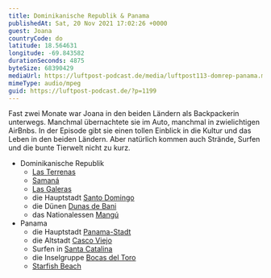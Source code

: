 ```yaml
---
title: Dominikanische Republik & Panama
publishedAt: Sat, 20 Nov 2021 17:02:26 +0000
guest: Joana
countryCode: do
latitude: 18.564631
longitude: -69.843582
durationSeconds: 4875
byteSize: 68390429
mediaUrl: https://luftpost-podcast.de/media/luftpost113-domrep-panama.mp3
mimeType: audio/mpeg
guid: https://luftpost-podcast.de/?p=1199
---
```


Fast zwei Monate war Joana in den beiden Ländern als Backpackerin unterwegs. Manchmal übernachtete sie im Auto, manchmal in zwielichtigen AirBnbs. In der Episode gibt sie einen tollen Einblick in die Kultur und das Leben in den beiden Ländern. Aber natürlich kommen auch Strände, Surfen und die bunte Tierwelt nicht zu kurz.
* Dominikanische Republik  
   * [Las Terrenas](https://de.wikipedia.org/wiki/Las%5FTerrenas)  
   * [Samaná](https://de.wikipedia.org/wiki/Saman%C3%A1)  
   * [Las Galeras](https://www.lonelyplanet.com/dominican-republic/peninsula-de-samana/las-galeras)  
   * die Hauptstadt [Santo Domingo](https://de.wikipedia.org/wiki/Santo%5FDomingo)  
   * die Dünen [Dunas de Bani](https://www.tripadvisor.co.uk/Attraction%5FReview-g2181425-d7931323-Reviews-Dunas%5Fde%5FBani-Bani%5FPeravia%5FProvince%5FDominican%5FRepublic.html)  
   * das Nationalessen [Mangú](https://en.wikipedia.org/wiki/Mang%C3%BA)
* Panama  
   * die Hauptstadt [Panama-Stadt](https://de.wikipedia.org/wiki/Panama-Stadt)  
   * die Altstadt [Casco Viejo](https://de.wikipedia.org/wiki/Casco%5FViejo%5F%28Panama%29%29)  
   * Surfen in [Santa Catalina](https://www.tourismpanama.com/places-to-visit/veraguas/santa-catalina/)  
   * die Inselgruppe [Bocas del Toro](https://de.wikipedia.org/wiki/Provinz%5FBocas%5Fdel%5FToro)  
   * [Starfish Beach](https://www.tripadvisor.co.uk/Attraction%5FReview-g304171-d3198950-Reviews-Starfish%5FBeach-Bocas%5FTown%5FIsla%5FColon%5FBocas%5Fdel%5FToro%5FProvince.html)
